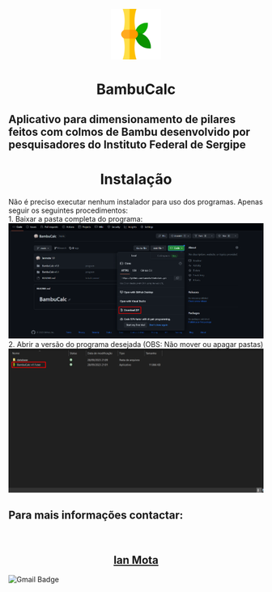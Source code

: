 <p align="center">
    <img height='100'  src='imgs\bamboo.png'>
</p>

<h1 align='center'>
    BambuCalc 
</h1>

<h2> 
    Aplicativo para dimensionamento de pilares feitos com colmos de Bambu desenvolvido por pesquisadores do Instituto Federal de Sergipe 
</h2>

<h1 align="center">
    Instalação
</h1>

<p> 
Não é preciso executar nenhum instalador para uso dos programas. Apenas seguir os seguintes procedimentos:
 <br>
 1. Baixar a pasta completa do programa:
<br>
<img src="imgs\1.png">
<br>
2. Abrir a versão do programa desejada (OBS: Não mover ou apagar pastas)<br>
<img src="imgs\Screenshot_1.png">
<br>
</p>

<h2>
Para mais informações contactar:
</h2>

<a align="center" href="https://www.linkedin.com/in/ian-mota-164a36195/">

<p>
<img style="border-radius: 50%;" src="https://avatars.githubusercontent.com/u/95248335?v=4" width="100px;" alt=""/>
</p>
</a>

<a align="center" href="https://www.linkedin.com/in/ian-mota-164a36195/">

<h2 align="center" href="https://www.linkedin.com/in/ian-mota-164a36195/"><b>Ian Mota </b></h2>
</a>


![Gmail Badge](https://img.shields.io/badge/ianmotabr@gmail.com-D14836?style=for-the-badge&logo=gmail&logoColor=white) 


